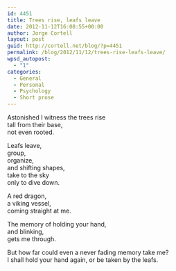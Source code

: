 ```yaml
---
id: 4451
title: Trees rise, leafs leave
date: 2012-11-12T16:08:55+00:00
author: Jorge Cortell
layout: post
guid: http://cortell.net/blog/?p=4451
permalink: /blog/2012/11/12/trees-rise-leafs-leave/
wpsd_autopost:
  - "1"
categories:
  - General
  - Personal
  - Psychology
  - Short prose
---
```

Astonished I witness the trees rise  
tall from their base,  
not even rooted.

Leafs leave,  
group,  
organize,  
and shifting shapes,  
take to the sky  
only to dive down.

A red dragon,   
a viking vessel,  
coming straight at me.

The memory of holding your hand,  
and blinking,   
gets me through.

But how far could even a never fading memory take me?  
I shall hold your hand again, or be taken by the leafs.